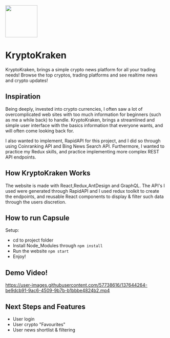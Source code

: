 <img src="https://user-images.githubusercontent.com/57738616/137645369-74d1a8be-a5fb-41ca-a386-7a6ceef15dbb.png" width="100">


# KryptoKraken
KryptoKraken, brings a simple crypto news platform for all your trading needs! Browse the top cryptos, trading platforms and see realtime news and crypto updates!

## Inspiration
Being deeply, invested into crypto currencies, I often saw a lot of overcomplicated web sites with too much information for beginners (such as me a while back)
to handle. KryptoKraken, brings a streamlined and simple user interface with the basics information that everyone wants, and will often come looking back for.

I also wanted to implement, RapidAPI for this project, and I did so through using Coinranking API and Bing News Search API. Furthermore, I wanted to practice
my Redux skills, and practice implementing more complex REST API endpoints.

## How KryptoKraken Works

The website is made with React,Redux,AntDesign and GraphQL. The API's I used were generated through RapidAPI and I used redux toolkit to create the endpoints,
and reusable React components to display & filter such data through the users discretion.

## How to run Capsule

Setup:
- cd to project folder
- Install Node_Modules through ```npm install```
- Run the website ```npm start```
- Enjoy!

## Demo Video!

https://user-images.githubusercontent.com/57738616/137644264-be9dcb91-9ac6-4509-9b7b-b1bbbe4824b2.mp4

## Next Steps and Features
- User login
- User crypto "Favourites"
- User news shortlist & filtering



